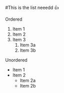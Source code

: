 #This is the list neeedd
:+1:

Ordered
1. Item 1
2. Item 2
3. Item 3
   1. Item 3a
   2. Item 3b

Unordered
* Item 1
* Item 2
  * Item 2a
  * Item 2b
